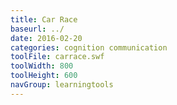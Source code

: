 ```yaml
---
title: Car Race
baseurl: ../
date: 2016-02-20
categories: cognition communication
toolFile: carrace.swf
toolWidth: 800
toolHeight: 600
navGroup: learningtools
---
```

